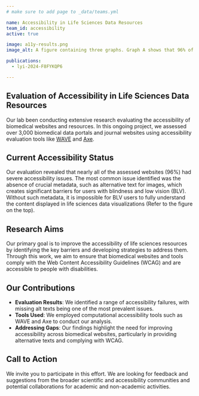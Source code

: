 ```yaml
---
# make sure to add page to _data/teams.yml

name: Accessibility in Life Sciences Data Resources
team_id: accessibility
active: true

image: a11y-results.png
image_alt: A figure containing three graphs. Graph A shows that 96% of data portals have issues. Graph B shows the percentage of those issues by accessibility categories, with contrast being the most prevalent issue, and label_missing, alt_missing, and label_empty highlighted. Graph C is a pie chart showing that 78.8% of alt text in journals are entirely missing, while 21.3% are uninformative.

publications:
  - lyi-2024-F8FYKQP6

---
```


## Evaluation of Accessibility in Life Sciences Data Resources

Our lab been conducting extensive research evaluating the accessibility of biomedical websites and resources. In this ongoing project, we assessed over 3,000 biomedical data portals and journal websites using accessibility evaluation tools like [WAVE](https://wave.webaim.org) and [Axe](https://www.deque.com/axe/).

## Current Accessibility Status
Our evaluation revealed that nearly all of the assessed websites (96%) had severe accessibility issues. The most common issue identified was the absence of crucial metadata, such as alternative text for images, which creates significant barriers for users with blindness and low vision (BLV). Without such metadata, it is impossible for BLV users to fully understand the content displayed in life sciences data visualizations (Refer to the figure on the top).

## Research Aims
Our primary goal is to improve the accessibility of life sciences resources by identifying the key barriers and developing strategies to address them. Through this work, we aim to ensure that biomedical websites and tools comply with the Web Content Accessibility Guidelines (WCAG) and are accessible to people with disabilities.

## Our Contributions
- **Evaluation Results**: We identified a range of accessibility failures, with missing alt texts being one of the most prevalent issues.
- **Tools Used**: We employed computational accessibility tools such as WAVE and Axe to conduct our analysis.
- **Addressing Gaps**: Our findings highlight the need for improving accessibility across biomedical websites, particularly in providing alternative texts and complying with WCAG.

## Call to Action
We invite you to participate in this effort. We are looking for feedback and suggestions from the broader scientific and accessibility communities and potential collaborations for academic and non-academic activities.